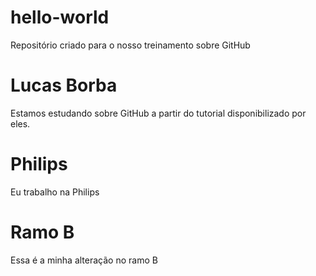 # hello-world
Repositório criado para o nosso treinamento sobre GitHub
# Lucas Borba
Estamos estudando sobre GitHub a partir do tutorial disponibilizado por eles.
# Philips
Eu trabalho na Philips
# Ramo B
Essa é a minha alteração no ramo B
